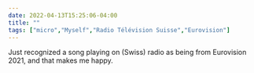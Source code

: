 ```yaml
---
date: 2022-04-13T15:25:06-04:00
title: ""
tags: ["micro","Myself","Radio Télévision Suisse","Eurovision"]
---
```

Just recognized a song playing on (Swiss) radio as being from Eurovision 2021, and that makes me happy.
